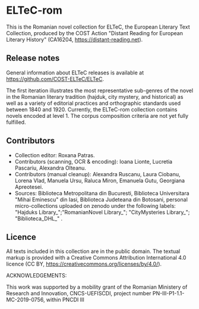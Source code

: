 # ELTeC-rom

This is the Romanian novel collection for ELTeC, the European Literary Text Collection, produced by the COST Action "Distant Reading for European Literary History" (CA16204, https://distant-reading.net).

## Release notes

General information about ELTeC releases is available at https://github.com/COST-ELTeC/ELTeC.

The first iteration illustrates the most representative sub-genres of the novel in the Romanian literary tradition (hajduk, city mystery, and historical) as well as a variety of editorial practices and orthographic standards used between 1840 and 1920. Currently, the ELTeC-rom collection contains novels encoded at level 1. The corpus composition criteria are not yet fully fulfilled.

## Contributors

* Collection editor: Roxana Patras.
* Contributors (scanning, OCR & encoding): Ioana Lionte, Lucretia Pascariu, Alexandra Olteanu. 
* Contributors (manual cleanup): Alexandra Ruscanu, Laura Ciobanu, Lorena Vlad, Manuela Ursu, Raluca Miron, Emanuela Gutu, Georgiana Apreotesei.
* Sources: Biblioteca Metropolitana din Bucuresti, Biblioteca Universitara "Mihai Eminescu" din Iasi, Biblioteca Judeteana din Botosani, personal micro-collections uploaded on zenodo under the following labels: "Hajduks Library_";"RomanianNovel Library_"; "CityMysteries Library_"; "Biblioteca_DHL_" .

## Licence

All texts included in this collection are in the public domain. The textual markup is provided with a Creative Commons Attribution International 4.0 licence (CC BY, https://creativecommons.org/licenses/by/4.0/).


ACKNOWLEDGEMENTS:

This work was supported by a mobility grant of the Romanian Ministery of Research and Innovation, CNCS-UEFISCDI, project number PN-III-P1-1.1-MC-2019-0756, within PNCDI III


